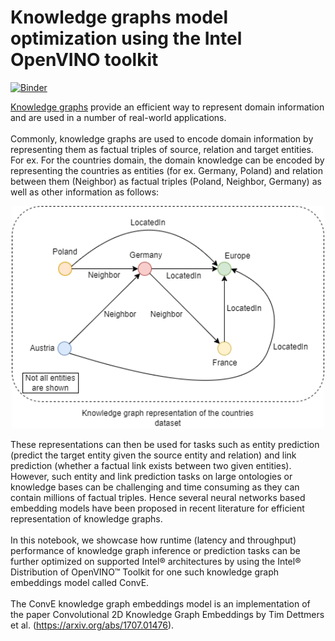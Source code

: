 # Knowledge graphs model optimization using the Intel OpenVINO toolkit
[![Binder](https://mybinder.org/badge_logo.svg)](https://mybinder.org/v2/gh/openvinotoolkit/openvino_notebooks/HEAD?labpath=notebooks%2F219-knowledge-graphs-conve%2F219-knowledge-graphs-conve.ipynb)

[Knowledge graphs](https://arxiv.org/pdf/2002.00388.pdf) provide an efficient way to represent domain information and are used in a number of real-world applications. <br><br>
Commonly, knowledge graphs are used to encode domain information by representing them as factual triples of source, relation and target entities.
For ex. For the countries domain, the domain knowledge can be encoded by representing the countries as entities (for ex. Germany, Poland) and relation between them (Neighbor) as factual triples (Poland, Neighbor, Germany) as well as other information as follows:
<p style="text-align:center;">
    <img src="../data/image/countries_knowledge_graph.png" width=500>
<p>

These representations can then be used for tasks such as entity prediction (predict the target entity given the source entity and relation) and link prediction (whether a factual link exists between two given entities). However, such entity and link prediction tasks on large ontologies or knowledge bases can be challenging and time consuming as they can contain millions of factual triples. Hence several neural networks based embedding models have been proposed in recent literature for efficient representation of knowledge graphs. <br><br>
In this notebook, we showcase how runtime (latency and throughput) performance of knowledge graph inference or prediction tasks can be further optimized on supported Intel® architectures by using the Intel® Distribution of OpenVINO™ Toolkit for one such knowledge graph embeddings model called ConvE. <br><br>
The ConvE knowledge graph embeddings model is an implementation of the paper Convolutional 2D Knowledge Graph Embeddings by Tim Dettmers et al. (https://arxiv.org/abs/1707.01476).
